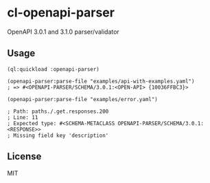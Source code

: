 # cl-openapi-parser
OpenAPI 3.0.1 and 3.1.0 parser/validator

## Usage

```common-lisp
(ql:quickload :openapi-parser)

(openapi-parser:parse-file "examples/api-with-examples.yaml")
; => #<OPENAPI-PARSER/SCHEMA/3.0.1:<OPEN-API> {10036FFBC3}>

(openapi-parser:parse-file "examples/error.yaml")

; Path: paths./.get.responses.200
; Line: 11
; Expected type: #<SCHEMA-METACLASS OPENAPI-PARSER/SCHEMA/3.0.1:<RESPONSE>>
; Missing field key 'description'
```

## License
MIT
